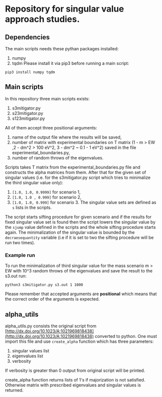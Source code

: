 # Repository for singular value approach studies.

## Dependencies
The main scripts needs these pythan packages installed:
1. numpy
2. tqdm
Please install it via pip3 before running a main script:
```
pip3 install numpy tqdm
```

## Main scripts
In this repository three main scripts exists:
1. s3mitigator.py
2. s23mitigator.py
3. s123mitigator.py

All of them accept three positional arguments:
1. name of the output file where the results will be saved,
2. number of matrix with experimental boundaries on T matrix (1 - m > EW ,2 - dm^2 > 100 eV^2, 3 - dm^2 ~ 0.1 - 1 eV^2) saved in the file experimental_boundaries.py,
3. number of random throws of the eigenvalues.

Scripts takes T matrix from the experimental_boundaries.py file and constructs the alpha matrices from them. After that for the given set of singular values (i.e. for the s3mitigator.py script which tries to minimalize the third singular value only):
1. `[1.0, 1.0, 0.9999]` for scenario 1,
2. `[1.0, 1.0 , 0.999]` for scenario 2,
3. `[1.0, 1.0, 0.999]` for scenario 3.
The singular value sets are defined as `s` lists in the scripts.


The script starts sifting procedure for given scenario and if the results for fixed singular value set is found then the script lowers the singular value by the `sjump` value defined in the scripts and the whole sifting procedure starts again. The minimalization of the singular value is bounded by the `decraesequantity` variable (i.e if it is set to two the sifting procedure will be run two times).

### Example run
To run the minimalization of third singular value for the mass scenario m > EW with 10^3 random throws of the eigenvalues and save the result to the s3.out run:
```
python3 s3mitigator.py s3.out 1 1000
```
Please remember that accepted arguments are **positional** which means that the correct order of the arguments is expected.


## alpha_utils
alpha_utils.py consists the original script from [http://dx.doi.org/10.1023/A:1021969818438](http://dx.doi.org/10.1023/A:1021969818438) converted to python. One must import this file and use `create_alpha` function which has three parameters:
1. singular values list
2. eigenvalues list
3. verbosity

If verbosity is greater than 0 output from original script will be printed. 

create_alpha function returns lists of 1's if majorization is not satisfied. Otherwise matrix with prescribed eigenvalues and singular values is returned.

